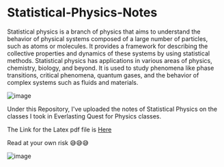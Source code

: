 # Statistical-Physics-Notes # 


Statistical physics is a branch of physics that aims to understand the behavior of physical systems composed of a large number of particles, such as atoms or molecules. It provides a framework for describing the collective properties and dynamics of these systems by using statistical methods.
Statistical physics has applications in various areas of physics, chemistry, biology, and beyond. It is used to study phenomena like phase transitions, critical phenomena, quantum gases, and the behavior of complex systems such as fluids and materials.

![image](https://github.com/Riddhiman2005/Statistical-Physics-Notes/assets/130882317/f77e9bab-6f10-4e51-a194-04672b7e3498)

Under this Repository, I've uploaded the notes of Statistical Physics on the classes I took in Everlasting Quest for Physics classes. 

The Link for the Latex pdf file is [Here](https://drive.google.com/file/d/1fpMVmpdaq9vlz1CIhIY7WLYz7BY6LlhF/view?usp=sharing)

Read at your own risk 😅😅😅


![image](https://github.com/Riddhiman2005/Statistical-Physics-Notes/assets/130882317/be7a0633-5b8d-43fa-aca9-1650adf2f79c)
